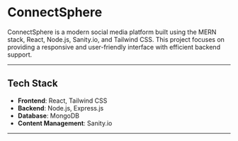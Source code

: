 # ConnectSphere

ConnectSphere is a modern social media platform built using the MERN stack, React, Node.js, Sanity.io, and Tailwind CSS. This project focuses on providing a responsive and user-friendly interface with efficient backend support.

---

## Tech Stack

- **Frontend**: React, Tailwind CSS  
- **Backend**: Node.js, Express.js  
- **Database**: MongoDB  
- **Content Management**: Sanity.io  

---

